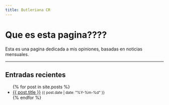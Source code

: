 ```yaml
---
title: Butleriana CR
---
```


# Que es esta pagina????

Esta es una pagina dedicada a mis opiniones, basadas en noticias mensuales.

---

## Entradas recientes

<ul>
  {% for post in site.posts %}
    <li>
      <a href="{{ site.baseurl }}{{ post.url }}">{{ post.title }}</a>
      <small>{{ post.date | date: "%Y-%m-%d" }}</small>
    </li>
  {% endfor %}
</ul>

